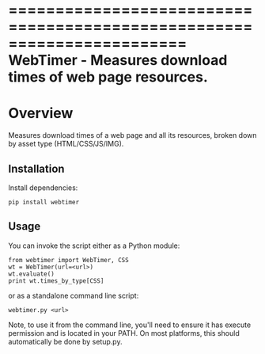 =======================================================================
WebTimer - Measures download times of web page resources.
=======================================================================

Overview
========

Measures download times of a web page and all its resources, broken down
by asset type (HTML/CSS/JS/IMG).

Installation
------------

Install dependencies:

    pip install webtimer

Usage
-----

You can invoke the script either as a Python module:

    from webtimer import WebTimer, CSS
    wt = WebTimer(url=<url>)
    wt.evaluate()
    print wt.times_by_type[CSS]

or as a standalone command line script:

    webtimer.py <url>
    
Note, to use it from the command line, you'll need to ensure it has execute
permission and is located in your PATH. On most platforms, this should
automatically be done by setup.py.

